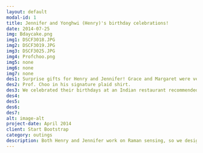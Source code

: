 ```yaml
---
layout: default
modal-id: 1
title: Jennifer and Yonghwi (Henry)'s birthday celebrations!
date: 2014-07-25
img: Bdaycake.png
img1: DSCF3018.JPG
img2: DSCF3019.JPG
img3: DSCF3025.JPG
img4: Profchoo.png
img5: none
img6: none
img7: none
des1: Surprise gifts for Henry and Jennifer! Grace and Margaret were very confident that if they opened a shirt design store, it would be very successful :) 
des2: Prof. Choo in his signature plaid shirt. 
des3: We celebrated their birthdays at an Indian restaurant recommended by Prof. P.P. Vaidyanathan
des4:
des5:
des6:
des7:
alt: image-alt
project-date: April 2014
client: Start Bootstrap
category: outings
description: Both Henry and Jennifer work on Raman sensing, so we designed a Raman-Cake for them! :) 
---
```



